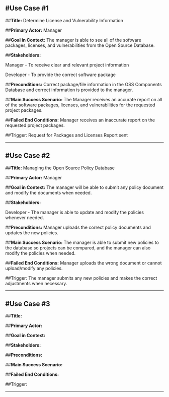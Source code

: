 #Use Case #1
----
##**Title:** 
Determine License and Vulnerability Information

##**Primary Actor:** 
Manager

##**Goal in Context:** 
The manager is able to see all of the software packages, licenses, and vulnerabilities from the Open Source Database. 

##**Stakeholders:** 

Manager - To receive clear and relevant project information

Developer - To provide the correct software package

##**Preconditions:** 
Correct package/file information in the OSS Components Database and correct information is provided to the manager. 

##**Main Success Scenario:** 
The Manager receives an accurate report on all of the software packages, licenses, and vulnerabilities for the requested project packages.

##**Failed End Conditions:** 
Manager receives an inaccurate report on the requested project packages.

##Trigger: 
Request for Packages and Licenses Report sent

----


#Use Case #2
----
##**Title:** 
Managing the Open Source Policy Database


##**Primary Actor:** 
Manager


##**Goal in Context:** 
The manager will be able to submit any policy document and modify the documents when needed. 
 

##**Stakeholders:** 

Developer - The manager is able to update and modify the policies whenever needed.



##**Preconditions:** 
Manager uploads the correct policy documents and updates the new policies. 

##**Main Success Scenario:** 
The manager is able to submit new policies to the database so projects can be compared, and the manager can also modify the policies when needed. 


##**Failed End Conditions:** 
Manager uploads the wrong document or cannot upload/modify any policies.

##Trigger: 
The manager submits any new policies and makes the correct adjustments when necessary. 

----



#Use Case #3
----
##**Title:** 


##**Primary Actor:** 


##**Goal in Context:** 
 

##**Stakeholders:** 





##**Preconditions:** 


##**Main Success Scenario:** 



##**Failed End Conditions:** 


##Trigger: 


----
